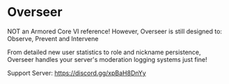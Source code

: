 # Overseer

NOT an Armored Core VI reference!
However, Overseer is still designed to: Observe, Prevent and Intervene

From detailed new user statistics to role and nickname persistence, Overseer handles your server's moderation logging systems just fine!

Support Server: https://discord.gg/xpBaH8DnYy

